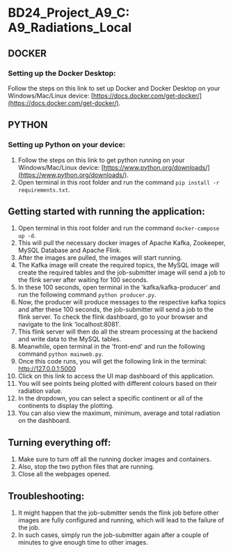 # BD24_Project_A9_C: A9_Radiations_Local

## DOCKER
### Setting up the Docker Desktop:
Follow the steps on this link to set up Docker and Docker Desktop on your Windows/Mac/Linux device: [https://docs.docker.com/get-docker/](https://docs.docker.com/get-docker/).

## PYTHON
### Setting up Python on your device:
1. Follow the steps on this link to get python running on your Windows/Mac/Linux device: [https://www.python.org/downloads/](https://www.python.org/downloads/).
2. Open terminal in this root folder and run the command `pip install -r requirements.txt`.

## Getting started with running the application:
1. Open terminal in this root folder and run the command `docker-compose up -d`. 
2. This will pull the necessary docker images of Apache Kafka, Zookeeper, MySQL Database and Apache Flink.
3. After the images are pulled, the images will start running. 
4. The Kafka image will create the required topics, the MySQL image will create the required tables and the job-submitter image will send a job to the flink server after waiting for 100 seconds.
5. In these 100 seconds, open terminal in the 'kafka/kafka-producer' and run the following command `python producer.py`.
6. Now, the producer will produce messages to the respective kafka topics and after these 100 seconds, the job-submitter will send a job to the flink server. To check the flink dashboard, go to your browser and navigate to the link 'localhost:8081'.
7. This flink server will then do all the stream processing at the backend and write data to the MySQL tables. 
8. Meanwhile, open terminal in the 'front-end\' and run the following command `python mainweb.py`.
9. Once this code runs, you will get the following link in the terminal: http://127.0.0.1:5000
10. Click on this link to access the UI map dashboard of this application. 
11. You will see points being plotted with different colours based on their radiation value.
12. In the dropdown, you can select a specific continent or all of the continents to display the plotting.
13. You can also view the maximum, minimum, average and total radiation on the dashboard.

## Turning everything off:
1. Make sure to turn off all the running docker images and containers.
2. Also, stop the two python files that are running.
3. Close all the webpages opened.

## Troubleshooting:
1. It might happen that the job-submitter sends the flink job before other images are fully configured and running, which will lead to the failure of the job.
2. In such cases, simply run the job-submitter again after a couple of minutes to give enough time to other images.